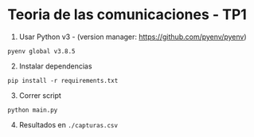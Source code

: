 # Teoria de las comunicaciones - TP1

1. Usar Python v3 - (version manager: https://github.com/pyenv/pyenv)

  ```
  pyenv global v3.8.5
  ```

2. Instalar dependencias

  ```
  pip install -r requirements.txt
  ```

3. Correr script

  ```
  python main.py
  ```

4. Resultados en `./capturas.csv`
